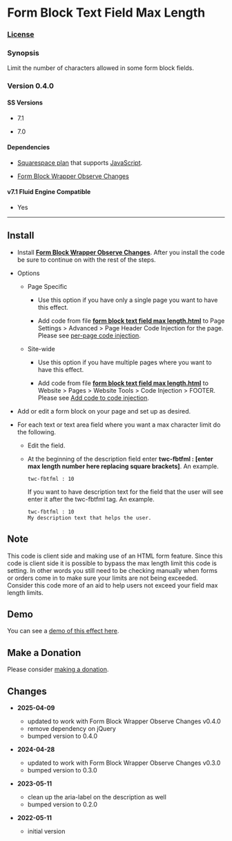 # Form Block Text Field Max Length

### [License][1]

### Synopsis

Limit the number of characters allowed in some form block fields.

### Version 0.4.0

#### SS Versions

  * 7.1
  
  * 7.0

#### Dependencies

  * [Squarespace plan][2] that supports [JavaScript][3].
  
  * [Form Block Wrapper Observe Changes][4]

#### v7.1 Fluid Engine Compatible

  * Yes

---

## Install

* Install **[Form Block Wrapper Observe Changes][4]**. After you install the
  code be sure to continue on with the rest of the steps.
  
* Options

  * Page Specific
  
    * Use this option if you have only a single page you want to have this
      effect.
      
    * Add code from file **[form block text field max length.html][5]** to Page
      Settings > Advanced > Page Header Code Injection for the page. Please see
      [per-page code injection][6].
      
  * Site-wide
  
    * Use this option if you have multiple pages where you want to have this
      effect.
      
    * Add code from file **[form block text field max length.html][5]** to
      Website > Pages > Website Tools > Code Injection > FOOTER. Please see [Add
      code to code injection][7].
      
* Add or edit a form block on your page and set up as desired.
  
* For each text or text area field where you want a max character limit do the
  following.
  
  * Edit the field.
    
  * At the beginning of the description field enter **twc-fbtfml : [enter max
    length number here replacing square brackets]**. An example.
    
    ```text
    twc-fbtfml : 10
    ```
    
    If you want to have description text for the field that the user will see
    enter it after the twc-fbtfml tag. An example.
    
    ```text
    twc-fbtfml : 10
    My description text that helps the user.
    ```

## Note

This code is client side and making use of an HTML form feature. Since this code
is client side it is possible to bypass the max length limit this code is
setting. In other words you still need to be checking manually when forms or
orders come in to make sure your limits are not being exceeded. Consider this
code more of an aid to help users not exceed your field max length limits.

## Demo

You can see a [demo of this effect here][9].

## Make a Donation

Please consider [making a donation][10].

## Changes

* **2025-04-09**

  * updated to work with Form Block Wrapper Observe Changes v0.4.0
  * remove dependency on jQuery
  * bumped version to 0.4.0
  
* **2024-04-28**

  * updated to work with Form Block Wrapper Observe Changes v0.3.0
  * bumped version to 0.3.0
  
* **2023-05-11**

  * clean up the aria-label on the description as well
  * bumped version to 0.2.0
  
* **2022-05-11**

  * initial version

[1]: https://github.com/tomsWebConsulting/twcsl/blob/main/LICENSE.txt#L1
[2]: https://www.squarespace.com/pricing
[3]: https://en.wikipedia.org/wiki/JavaScript
[4]: https://github.com/tomsWebConsulting/twcsl/tree/main/Block/Form/Form%20Block%20Wrapper%20Observe%20Changes#form-block-wrapper-observe-changes
[5]: form%20block%20text%20field%20max%20length.html#L1
[6]: https://support.squarespace.com/hc/en-us/articles/205815908-Using-code-injection#toc-per-page-code-injection
[7]: https://support.squarespace.com/hc/en-us/articles/205815908-Using-code-injection#toc-add-code-to-code-injection
[8]: https://support.squarespace.com/hc/en-us/articles/207099587-Using-private-browsing-or-incognito-mode
[9]: https://toms-web-consulting-demos.squarespace.com/form-block-text-field-max-length?password=twcdemos
[10]: https://github.com/tomsWebConsulting/twcsl#make-a-donation
